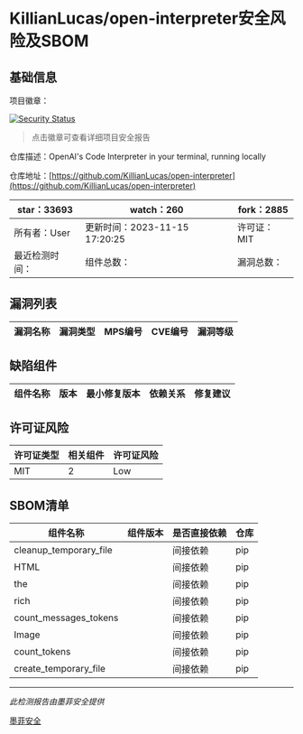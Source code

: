 # KillianLucas/open-interpreter安全风险及SBOM

## 基础信息

项目徽章：

[![Security Status](https://www.murphysec.com/platform3/v31/badge/1724858494374862848.svg)](https://www.murphysec.com/console/report/1697676223836717056/1724858494374862848)

> 点击徽章可查看详细项目安全报告

仓库描述：OpenAI's Code Interpreter in your terminal, running locally

仓库地址：[https://github.com/KillianLucas/open-interpreter](https://github.com/KillianLucas/open-interpreter)

| star：33693 | watch：260 | fork：2885 |
| ----------- | -------------- | ------------ |
| 所有者：User | 更新时间：2023-11-15 17:20:25 | 许可证：MIT |
| 最近检测时间： | 组件总数： | 漏洞总数： |




## 漏洞列表

| 漏洞名称 | 漏洞类型 | MPS编号 | CVE编号 | 漏洞等级 |
| ------- | ------ | ------- | ------ | ----- |





## 缺陷组件

| 组件名称 | 版本 | 最小修复版本 | 依赖关系 | 修复建议 |
| -------- | ---- | ------------ | -------- | -------- |





## 许可证风险

| 许可证类型 | 相关组件 | 许可证风险 |
| ---------- | -------- | ---------- |
|MIT|2|Low|




## SBOM清单

| 组件名称 | 组件版本 | 是否直接依赖 | 仓库 |
| -------- | -------- | ------------ | ---- |
|cleanup_temporary_file||间接依赖|pip|
|HTML||间接依赖|pip|
|the||间接依赖|pip|
|rich||间接依赖|pip|
|count_messages_tokens||间接依赖|pip|
|Image||间接依赖|pip|
|count_tokens||间接依赖|pip|
|create_temporary_file||间接依赖|pip|


------

*此检测报告由墨菲安全提供*

[墨菲安全](www.murphysec.com)